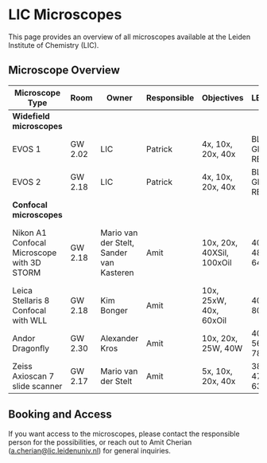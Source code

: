 # LIC Microscopes

This page provides an overview of all microscopes available at the Leiden Institute of Chemistry (LIC).

## Microscope Overview

| Microscope Type | Room | Owner | Responsible | Objectives | LED/Lasers | Detectors | Motorised XY | Motorised Z | Incubation T | Incubation CO2 |
|----------------|------|-------|-------------|------------|------------|-----------|--------------|-------------|--------------|----------------|
| **Widefield microscopes** | | | | | | | | | | |
| EVOS 1 | GW 2.02 | LIC | Patrick | 4x, 10x, 20x, 40x | BLUE, GREEN, RED | - | ✓ | ✓ | ✓ | ✓ |
| EVOS 2 | GW 2.18 | LIC | Patrick | 4x, 10x, 20x, 40x | BLUE, GREEN, RED | - | ✓ | ✓ | ✓ | ✓ |
| **Confocal microscopes** | | | | | | | | | | |
| Nikon A1 Confocal Microscope with 3D STORM | GW 2.18 | Mario van der Stelt, Sander van Kasteren | Amit | 10x, 20x, 40XSil, 100xOil | 405, 445, 488, 561, 647 | 2xPMT, 2xGASP, sCMOS (for TIRF/STORM), RGB Cam (for TIRF/STORM) | ✓ | ✓ | ✓ | ✓ |
| Leica Stellaris 8 Confocal with WLL | GW 2.18 | Kim Bonger | Amit | 10x, 25xW, 40x, 60xOil | 405, 440-800 (WLL) | 2x HyD | ✓ | ✓ | ✓ | ✓ |
| Andor Dragonfly | GW 2.30 | Alexander Kros | Amit | 10x, 20x, 25W, 40W | 405, 488, 561, 640, 780 | 2x sCMOS | ✓ | ✓ | ✓ | ✓ |
| Zeiss Axioscan 7 slide scanner | GW 2.17 | Mario van der Stelt | Amit | 5x, 10x, 20x, 40x | 385, 430, 475, 555, 630, 735 | 1x RGB, 1x Monochrome | ✓ | ✓ | - | - |

## Booking and Access

If you want access to the microscopes, please contact the responsible person for the possibilities, or reach out to Amit Cherian (a.cherian@lic.leidenuniv.nl) for general inquiries.